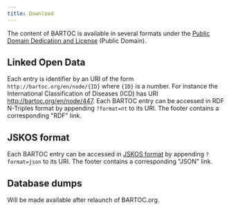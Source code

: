 ```yaml
---
title: Download
---
```


The content of BARTOC is available in several formats under the [Public Domain Dedication and License](http://www.opendatacommons.org/licenses/pddl/1.0/) (Public Domain).

## Linked Open Data

Each entry is identifier by an URI of the form `http://bartoc.org/en/node/{ID}` where `{ID}` is a number.
For instance the International Classification of Diseases (ICD) has URI <http://bartoc.org/en/node/447>.
Each BARTOC entry can be accessed in RDF N-Triples format by appending
`?format=nt` to its URI. The footer contains a corresponding "RDF" link.

## JSKOS format

Each BARTOC entry can be accessed in [JSKOS format](https://gbv.github.io/jskos/) by appending 
`?format=json` to its URI. The footer contains a corresponding "JSON" link.

## Database dumps

Will be made available after relaunch of BARTOC.org.
